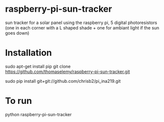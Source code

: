 # raspberry-pi-sun-tracker
sun tracker for a solar panel using the raspberry pi, 5 digital photoresistors (one in each corner with a L shaped shade + one for ambiant light if the sun goes down)


# Installation 
sudo apt-get install pip
  git clone https://github.com/thomaselemy/raspberry-pi-sun-tracker.git
  
  sudo pip install git+git://github.com/chrisb2/pi_ina219.git
# To run
python raspberry-pi-sun-tracker
